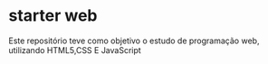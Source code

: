 # starter web
Este repositório teve como objetivo o estudo de programação web, utilizando HTML5,CSS E JavaScript
